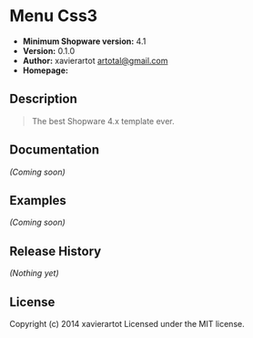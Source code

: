 # Menu Css3

* **Minimum Shopware version:** 4.1
* **Version:** 0.1.0
* **Author:** xavierartot <artotal@gmail.com>
* **Homepage:** 

## Description
> The best Shopware 4.x template ever.

## Documentation
_(Coming soon)_

## Examples
_(Coming soon)_

## Release History
_(Nothing yet)_

## License
Copyright (c) 2014 xavierartot
Licensed under the MIT license.